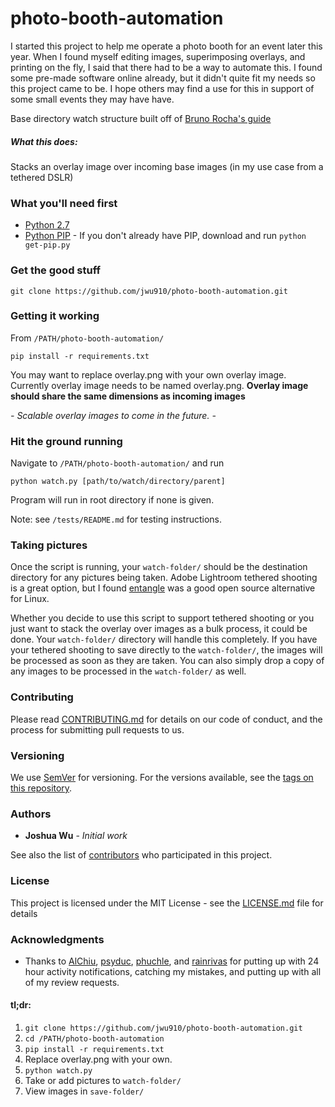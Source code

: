 # photo-booth-automation
I started this project to help me operate a photo booth for an event later this year. When I found myself editing images, superimposing overlays, and printing on the fly, I said that there had to be a way to automate this. I found some pre-made software online already, but it didn't quite fit my needs so this project came to be. I hope others may find a use for this in support of some small events they may have have.

Base directory watch structure built off of [Bruno Rocha's guide](http://brunorocha.org/python/watching-a-directory-for-file-changes-with-python.html)

##### What this does:
Stacks an overlay image over incoming base images (in my use case from a tethered DSLR)

### What you'll need first
* [Python 2.7](https://www.python.org/downloads/)
* [Python PIP](https://bootstrap.pypa.io/get-pip.py) - If you don't already have PIP, download and run `python get-pip.py`

### Get the good stuff
```
git clone https://github.com/jwu910/photo-booth-automation.git
```

### Getting it working
From `/PATH/photo-booth-automation/`
```
pip install -r requirements.txt
```
You may want to replace overlay.png with your own overlay image. Currently overlay image needs to be named overlay.png.
**Overlay image should share the same dimensions as incoming images**

*- Scalable overlay images to come in the future. -*

### Hit the ground running
Navigate to `/PATH/photo-booth-automation/` and run
```
python watch.py [path/to/watch/directory/parent]
```
Program will run in root directory if none is given.

Note: see `/tests/README.md` for testing instructions.

### Taking pictures
Once the script is running, your `watch-folder/` should be the destination directory for any pictures being taken. Adobe Lightroom tethered shooting is a great option, but I found [entangle](https://entangle-photo.org/) was a good open source alternative for Linux.

Whether you decide to use this script to support tethered shooting or you just want to stack the overlay over images as a bulk process, it could be done. Your `watch-folder/` directory will handle this completely. If you have your tethered shooting to save directly to the `watch-folder/`, the images will be processed as soon as they are taken. You can also simply drop a copy of any images to be processed in the `watch-folder/` as well.

### Contributing

Please read [CONTRIBUTING.md](https://github.com/jwu910/photo-booth-automation/blob/master/CONTRIBUTING.md) for details on our code of conduct, and the process for submitting pull requests to us.

### Versioning

We use [SemVer](http://semver.org/) for versioning. For the versions available, see the [tags on this repository](https://github.com/jwu910/photo-booth-automation/tags).

### Authors

* **Joshua Wu** - *Initial work*

See also the list of [contributors](https://github.com/jwu910/photo-booth-automation/contributors) who participated in this project.

### License

This project is licensed under the MIT License - see the [LICENSE.md](LICENSE.md) file for details

### Acknowledgments

* Thanks to [AlChiu](https://github.com/AlChiu), [psyduc](https://github.com/psyduc), [phuchle](https://github.com/phuchle), and [rainrivas](https://github.com/rainrivas) for putting up with 24 hour activity notifications, catching my mistakes, and putting up with all of my review requests.

#### tl;dr:
1. `git clone https://github.com/jwu910/photo-booth-automation.git`
2. `cd /PATH/photo-booth-automation`
3. `pip install -r requirements.txt`
4. Replace overlay.png with your own.
5. `python watch.py`
6. Take or add pictures to `watch-folder/`
7. View images in `save-folder/`
